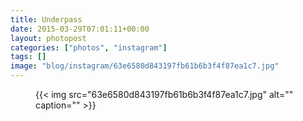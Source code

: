 ```yaml
---
title: Underpass
date: 2015-03-29T07:01:11+00:00
layout: photopost
categories: ["photos", "instagram"]
tags: []
image: "blog/instagram/63e6580d843197fb61b6b3f4f87ea1c7.jpg"
---
```


<figure class="photo photo--square">
  {{< img src="63e6580d843197fb61b6b3f4f87ea1c7.jpg" alt="" caption="" >}}

</figure>


